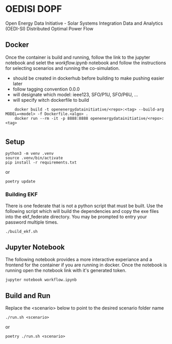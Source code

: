# OEDISI DOPF
Open Energy Data Initiative - Solar Systems Integration Data and Analytics (OEDI-SI) Distributed Optimal Power Flow

## Docker

Once the container is build and running, follow the link to the jupyter notebook and selet the *workflow.ipynb* notebook and follow the instructions for selecting scenarios and running the co-simulation.

- <repo> should be created in dockerhub before building to make pushing easier later
- <tag> follow tagging convention 0.0.0
- <model> will designate which model: ieee123, SFO/P1U, SFO/P6U, ...
- <algo> will specify witch dockerfile to build

```shell
    docker build -t openenergydatainitiative/<repo>:<tag> --build-arg MODEL=<model> -f Dockerfile.<algo> .
    docker run --rm -it -p 8888:8888 openenergydatainitiative/<repo>:<tag>
```
#
 
## Setup

```shell
python3 -m venv .venv
source .venv/bin/activate
pip install -r requirements.txt
```

or 

```shell
poetry update
```

### Building EKF
There is one federate that is not a python script that must be built. Use the following script which will build the dependencies and copy the exe files into the ekf_federate directory. You may be prompted to entry your password multiple times.

```shell
./build_ekf.sh
```


## Jupyter Notebook
The following notebook provides a more interactive experiance and a frontend for the container if you are running in docker. Once the notebook is running open the notebook link with it's generated token.


```shell
jupyter notebook workflow.ipynb
```

## Build and Run
Replace the \<scenario\> below to point to the desired scenario folder name

```shell
./run.sh <scenario>
```

or 


```shell
poetry ./run.sh <scenario>
```
